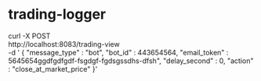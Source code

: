 # trading-logger

curl -X POST \
  http://localhost:8083/trading-view \
  -d ' {
    "message_type" : "bot",
    "bot_id" : 443654564,
    "email_token" : 5645654ggdfgdfgdf-fsgdgf-fgdsgssdhs-dfsh",
    "delay_second" : 0,
    "action" : "close_at_market_price"
 }'
